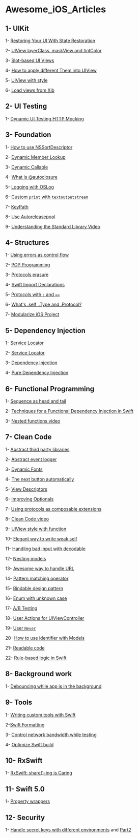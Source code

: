 # Awesome_iOS_Articles

## 1- UIKit 

1- [Restoring Your UI With State Restoration](https://agostini.tech/2018/11/25/restoring-your-ui-with-state-restoration)

2- [UIView layerClass, maskView and tintColor](https://www.iosdev.recipes/uiview/apis-you-forgot-layerclass-maskView-and-uitintadjustmentmode)

3- [Slot-based UI Views](https://www.swiftbysundell.com/posts/slot-based-ui-development-in-swift)

4- [How to apply different Them into UIView](https://www.latenightswift.com/2018/04/26/implementing-night-mode)

5- [UIView with style](https://felginep.github.io/2019-02-19/uiview-styling-with-functions)

6- [Load views from Xib](https://www.prolificinteractive.com/2017/06/09/xib-awakening-uniform-way-load-xibs/)


## 2- UI Testing

1- [Dynamic UI Testing HTTP Mocking](http://swiftpearls.com/dynamic-ui-testing-http-mocking.html)



## 3- Foundation

1- [How to use NSSortDescriptor](https://nshipster.com/nssortdescriptor)

2- [Dynamic Member Lookup](https://www.hackingwithswift.com/articles/55/how-to-use-dynamic-member-lookup-in-swift)

3- [Dynamic Callable](https://www.hackingwithswift.com/articles/134/how-to-use-dynamiccallable-in-swift)

4- [What is @autoclosure](https://www.swiftbysundell.com/posts/using-autoclosure-when-designing-swift-apis)

5- [Logging with OSLog](https://www.lordcodes.com/posts/clear-and-searchable-logging-in-swift-with-oslog)

6- [Custom `print` with `textoutputstream`](https://nshipster.com/textoutputstream)

7- [KeyPath](https://www.klundberg.com/blog/swift-4-keypaths-and-you)

8- [Use Autoreleasepool](https://swiftrocks.com/autoreleasepool-in-2019-swift.html)

9- [Understanding the Standard Library Video](https://www.youtube.com/watch?v=wB-bi8_rSLs)


## 4- Structures

1- [Using errors as control flow](https://www.swiftbysundell.com/posts/using-errors-as-control-flow-in-swift)

2- [POP Programming](https://developer.apple.com/videos/play/wwdc2016/419)

3- [Protocols erasure](https://www.bignerdranch.com/blog/breaking-down-type-erasures-in-swift/)

4- [Swift Import Declarations](https://nshipster.com/import/?utm_campaign)

5- [Protocols with `:` and `==`](https://swiftindepth.com/2019-01-13/the-subtleties-of-protocol-extensions)

6- [What's .self, .Type and .Protocol? ](https://swiftrocks.com/whats-type-and-self-swift-metatypes.html)

7- [Modularize iOS Project](https://edit.theappbusiness.com/modular-ios-strangling-the-monolith-4a6843a28992)


## 5- Dependency Injection

1- [Service Locator](https://quickbirdstudios.com/blog/swift-dependency-injection-service-locators)

2- [Service Locator](https://medium.com/@kenmarin_23370/dependency-injection-servicelocator-pattern-unit-testing-with-self-creating-mocks-in-swift-a303f4fc9f73)

3- [Dependency Injection](https://medium.com/makingtuenti/dependency-injection-in-swift-part-1-236fddad144a)

4- [Pure Dependency Injection](https://github.com/devxoul/Pure)



## 6- Functional Programming

1- [Sequence as head and tail](https://oleb.net/2018/sequence-head-tail/?utm_campaign)

2- [Techniques for a Functional Dependency Injection in Swift](https://medium.com/@foolonhill/techniques-for-a-functional-dependency-injection-in-swift-b9a6143634ab)

3- [Nested functions video](https://academy.realm.io/posts/altconf-saul-mora-object-orientated-functional-programming)

## 7- Clean Code

1- [Abstract third party libraries](https://benoitpasquier.com/abstract-ios-third-party-libraries)

2- [Abstract event logger](https://www.swiftbysundell.com/posts/building-an-enum-based-analytics-system-in-swift)

3- [Dynamic Fonts](https://152percent.com/blog/2018/7/3/dynamic-font-api-swift)

4- [The next button automatically](https://rolandleth.com/handling-the-next-button-automatically)

5- [View Descriptors](https://152percent.com/blog/2018/4/16/view-descriptors)

6- [Improving Optionals](http://www.russbishop.net/improving-optionals)

7- [Using protocols as composable extensions](https://mecid.github.io/2019/01/17/using-protocols-as-composable-extensions)

8- [Clean Code video](https://www.youtube.com/watch?v=_qKlb7MbeKA)

9- [UIView style with function](https://felginep.github.io/2019-02-19/uiview-styling-with-functions)

10- [Elegant way to write weak self](https://www.swiftbysundell.com/posts/capturing-objects-in-swift-closures)

11- [Handling bad input with decodable](https://paul-samuels.com/blog/2019/03/03/handling-bad-input-with-decodable)

12- [Nesting models](https://clean-swift.com/clean-swift-v2-better-models)

13- [Awesome way to handle URL](http://www.figure.ink/blog/2018/7/23/custom-types-for-powerful-matching)

14- [Pattern matching operator](https://mecid.github.io/2019/03/20/pattern-matching-operator/)

15- [Bindable design pattern](https://www.swiftbysundell.com/posts/bindable-values-in-swift)

16- [Enum with unknown case](https://www.latenightswift.com/2019/02/04/unknown-enum-cases/)

17- [A/B Testing](https://heartbeat.fritz.ai/structuring-your-ios-app-for-split-testing-178eacf5aa7c)

18- [User Actions for UIViewController](https://www.swiftbysundell.com/posts/extracting-view-controller-actions-in-swift)

19- [User `Never`](https://medium.com/connected/express-impossible-code-in-swift-with-never-db5b4d3f74a0)

20- [How to use identifier with Models](https://medium.com/better-programming/better-swift-codable-models-through-composition-a6b109b7e8c7)

21- [Readable code](https://academy.realm.io/posts/a-neatly-typed-message-improving-code-readability/)

22- [Rule-based logic in Swift](https://www.swiftbysundell.com/posts/rule-based-logic-in-swift)

## 8- Background work

1- [Debouncing while app is in the background](https://benoitpasquier.com/abstract-ios-third-party-libraries)



## 9- Tools

1- [Writing custom tools with Swift](https://paul-samuels.com/blog/2019/01/12/writing-custom-tools-with-swift)

2-[Swift Formatting](https://nshipster.com/swift-format/)

3- [Control network bandwidth while testing](https://nshipster.com/network-link-conditioner)

4- [Optimize Swift build](https://medium.com/flawless-app-stories/optimize-swift-build-and-compile-times-in-xcode-8a212e2e7d86)


## 10- RxSwift

1- [RxSwift: share()-ing is Caring](https://medium.com/gett-engineering/rxswift-share-ing-is-caring-341557714a2d)


## 11- Swift 5.0

1- [Property wrappers](https://www.avanderlee.com/swift/property-wrappers)


## 12- Security 

1- [Handle secret keys with different environments](https://thoughtbot.com/blog/let-s-setup-your-ios-environments) and [Part2](https://www.lordcodes.com/posts/managing-secrets-within-an-ios-app)
